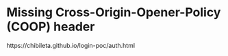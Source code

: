 <h1> Missing Cross-Origin-Opener-Policy (COOP) header </h1>
https://chibileta.github.io/login-poc/auth.html
